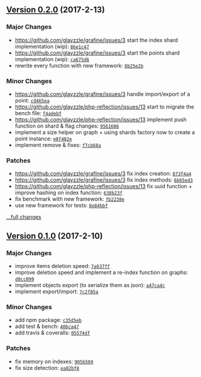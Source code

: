 ## [Version 0.2.0](https://github.com/glayzzle/grafine/releases/tag/v0.2.0) (2017-2-13)

### Major Changes

- https://github.com/glayzzle/grafine/issues/3 start the index shard implementation (wip): [`86e1c47`](https://github.com/glayzzle/grafine/commit/86e1c47)
- https://github.com/glayzzle/grafine/issues/3 start the points shard implementation (wip): [`ca675d6`](https://github.com/glayzzle/grafine/commit/ca675d6)
- rewrite every function with new framework: [`8b25e2b`](https://github.com/glayzzle/grafine/commit/8b25e2b)

### Minor Changes

- https://github.com/glayzzle/grafine/issues/3 handle import/export of a point: [`cd465ea`](https://github.com/glayzzle/grafine/commit/cd465ea)
- https://github.com/glayzzle/php-reflection/issues/13 start to migrate the bench file: [`f4adebf`](https://github.com/glayzzle/grafine/commit/f4adebf)
- https://github.com/glayzzle/php-reflection/issues/13 implement push function on shard & flag changes: [`9561606`](https://github.com/glayzzle/grafine/commit/9561606)
- implement a size helper on graph + using shards factory now to create a point instance: [`e8f482e`](https://github.com/glayzzle/grafine/commit/e8f482e)
- implement remove & fixes: [`f7cb68a`](https://github.com/glayzzle/grafine/commit/f7cb68a)

### Patches

- https://github.com/glayzzle/grafine/issues/3 fix index creation: [`873f4a4`](https://github.com/glayzzle/grafine/commit/873f4a4)
- https://github.com/glayzzle/grafine/issues/3 fix index methods: [`6b65ed3`](https://github.com/glayzzle/grafine/commit/6b65ed3)
- https://github.com/glayzzle/php-reflection/issues/13 fix uuid function + improve hashing on index function: [`638b23f`](https://github.com/glayzzle/grafine/commit/638b23f)
- fix benchmark with new framework: [`fb2238e`](https://github.com/glayzzle/grafine/commit/fb2238e)
- use new framework for tests: [`8e84bbf`](https://github.com/glayzzle/grafine/commit/8e84bbf)

[...full changes](https://github.com/glayzzle/grafine/compare/v0.1.0...v0.2.0)

## [Version 0.1.0](https://github.com/glayzzle/grafine/releases/tag/v0.1.0) (2017-2-10)

### Major Changes

- improve items deletion speed: [`7a637ff`](https://github.com/glayzzle/grafine/commit/7a637ff)
- improve deletion speed and implement a re-index function on graphs: [`d8cc099`](https://github.com/glayzzle/grafine/commit/d8cc099)
- implement objects export (to serialize them as json): [`a47ca4c`](https://github.com/glayzzle/grafine/commit/a47ca4c)
- implement export/import: [`7c2f85a`](https://github.com/glayzzle/grafine/commit/7c2f85a)

### Minor Changes

- add npm package: [`c35d5eb`](https://github.com/glayzzle/grafine/commit/c35d5eb)
- add test & bench: [`40bca47`](https://github.com/glayzzle/grafine/commit/40bca47)
- add travis & coveralls: [`05574df`](https://github.com/glayzzle/grafine/commit/05574df)

### Patches

- fix memory on indexes: [`905b569`](https://github.com/glayzzle/grafine/commit/905b569)
- fix size detection: [`ea82bf8`](https://github.com/glayzzle/grafine/commit/ea82bf8)
